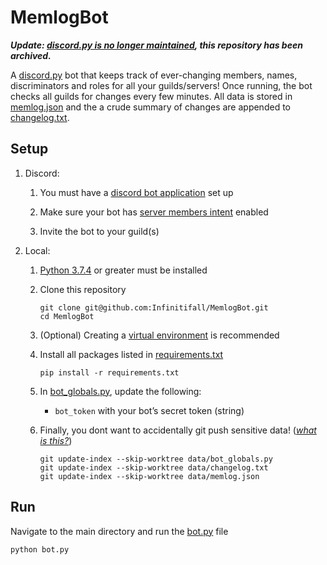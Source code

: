 # MemlogBot

***Update: [discord.py is no longer maintained](https://gist.github.com/Rapptz/4a2f62751b9600a31a0d3c78100287f1), this repository has been archived.***

A [discord.py](https://github.com/Rapptz/discord.py) bot that keeps track of ever-changing members, names, discriminators and roles for all your guilds/servers! Once running, the bot checks all guilds for changes every few minutes. All data is stored in [memlog.json](data/memlog.json) and the a crude summary of changes are appended to [changelog.txt](data/changelog.txt).

## Setup

1. Discord:
    1. You must have a [discord bot application](https://discord.com/developers/applications) set up

    2. Make sure your bot has [server members intent](https://discordpy.readthedocs.io/en/latest/intents.html?highlight=intents#privileged-intents) enabled

    2. Invite the bot to your guild(s)

2. Local:
    1. [Python 3.7.4](https://www.python.org/downloads/) or greater must be installed

    2. Clone this repository
        ```
        git clone git@github.com:Infinitifall/MemlogBot.git
        cd MemlogBot
        ```
    
    3. (Optional) Creating a [virtual environment](https://docs.python.org/3/tutorial/venv.html) is recommended
    
    4. Install all packages listed in [requirements.txt](requirements.txt)
        ```
        pip install -r requirements.txt
        ```

    5. In [bot_globals.py](data/bot_globals.py), update the following:
        - `bot_token` with your bot’s secret token (string)
    
    6. Finally, you dont want to accidentally git push sensitive data! ([*what is this?*](https://git-scm.com/docs/git-update-index#Documentation/git-update-index.txt---no-skip-worktree))
        ```
        git update-index --skip-worktree data/bot_globals.py
        git update-index --skip-worktree data/changelog.txt
        git update-index --skip-worktree data/memlog.json
        ```



## Run
Navigate to the main directory and run the [bot.py](bot.py) file
```
python bot.py
```
